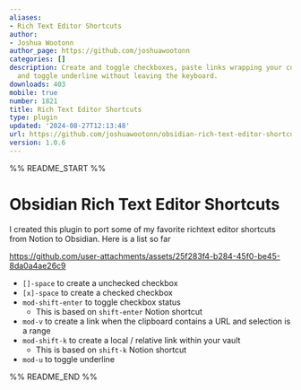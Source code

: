 ```yaml
---
aliases:
- Rich Text Editor Shortcuts
author:
- Joshua Wootonn
author_page: https://github.com/joshuawootonn
categories: []
description: Create and toggle checkboxes, paste links wrapping your current selection,
  and toggle underline without leaving the keyboard.
downloads: 403
mobile: true
number: 1821
title: Rich Text Editor Shortcuts
type: plugin
updated: '2024-08-27T12:13:48'
url: https://github.com/joshuawootonn/obsidian-rich-text-editor-shortcuts
version: 1.0.6
---
```


%% README_START %%

# Obsidian Rich Text Editor Shortcuts

I created this plugin to port some of my favorite richtext editor shortcuts from Notion to Obsidian.
Here is a list so far

https://github.com/user-attachments/assets/25f283f4-b284-45f0-be45-8da0a4ae26c9

-   `[]-space` to create a unchecked checkbox
-   `[x]-space` to create a checked checkbox
-   `mod-shift-enter` to toggle checkbox status
    -   This is based on `shift-enter` Notion shortcut
-   `mod-v` to create a link when the clipboard contains a URL and selection is a range
-   `mod-shift-k` to create a local / relative link within your vault
    -   This is based on `shift-k` Notion shortcut
-   `mod-u` to toggle underline


%% README_END %%